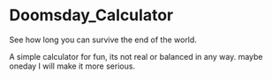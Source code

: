 # Doomsday_Calculator
See how long you can survive the end of the world.

A simple calculator for fun, its not real or balanced in any way. maybe oneday I will make it more serious.

